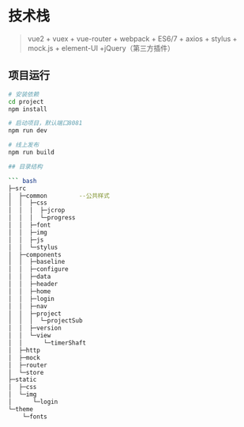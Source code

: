 # 技术栈

> vue2 + vuex + vue-router + webpack + ES6/7 + axios + stylus + mock.js + element-UI +jQuery（第三方插件）

## 项目运行

``` bash
# 安装依赖
cd project
npm install

# 启动项目，默认端口8081
npm run dev

# 线上发布
npm run build

## 目录结构

``` bash
├─src
│  ├─common			--公共样式
│  │  ├─css
│  │  │  ├─jcrop
│  │  │  └─progress
│  │  ├─font
│  │  ├─img
│  │  ├─js
│  │  └─stylus
│  ├─components
│  │  ├─baseline
│  │  ├─configure
│  │  ├─data
│  │  ├─header
│  │  ├─home
│  │  ├─login
│  │  ├─nav
│  │  ├─project
│  │  │  └─projectSub
│  │  ├─version
│  │  └─view
│  │      └─timerShaft
│  ├─http
│  ├─mock
│  ├─router
│  └─store
├─static
│  ├─css
│  └─img
│      └─login
└─theme
    └─fonts

